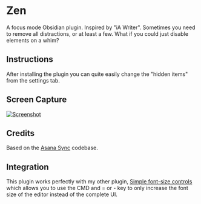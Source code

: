 # Zen
A focus mode Obsidian plugin. Inspired by "iA Writer". Sometimes you need to remove all distractions, or at least a few. What if you could just disable elements on a whim?

## Instructions
After installing the plugin you can quite easily change the "hidden items" from the settings tab.

## Screen Capture
[![Screenshot](https://s3.gifyu.com/images/Screen-Recording-2023-02-14-at-15.07.12.gif)](https://gifyu.com/image/Sq8c0)

## Credits
Based on the [Asana Sync](https://github.com/Maxymillion/asana-sync-plugin) codebase.

## Integration
This plugin works perfectly with my other plugin, [Simple font-size controls](https://github.com/Maxymillion/simple-font-size-controls) which allows you to use the CMD and = or - key to only increase the font size of the editor instead of the complete UI.
